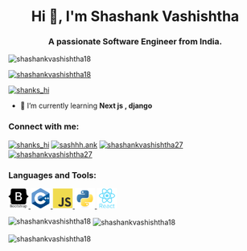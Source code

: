 <h1 align="center">Hi 👋, I'm Shashank Vashishtha</h1>
<h3 align="center">A passionate Software Engineer from India.</h3>

<p align="left"> <img src="https://komarev.com/ghpvc/?username=shashankvashishtha18&label=Profile%20views&color=0e75b6&style=flat" alt="shashankvashishtha18" /> </p>

<p align="left"> <a href="https://github.com/ryo-ma/github-profile-trophy"><img src="https://github-profile-trophy.vercel.app/?username=shashankvashishtha18" alt="shashankvashishtha18" /></a> </p>

<p align="left"> <a href="https://twitter.com/shanks_hi" target="blank"><img src="https://img.shields.io/twitter/follow/shanks_hi?logo=twitter&style=for-the-badge" alt="shanks_hi" /></a> </p>

- 🌱 I’m currently learning **Next js , django**

<h3 align="left">Connect with me:</h3>
<p align="left">
<a href="https://twitter.com/shanks_hi" target="blank"><img align="center" src="https://raw.githubusercontent.com/rahuldkjain/github-profile-readme-generator/master/src/images/icons/Social/twitter.svg" alt="shanks_hi" height="30" width="40" /></a>
<a href="https://instagram.com/sashhh.ank" target="blank"><img align="center" src="https://raw.githubusercontent.com/rahuldkjain/github-profile-readme-generator/master/src/images/icons/Social/instagram.svg" alt="sashhh.ank" height="30" width="40" /></a>
<a href="https://www.leetcode.com/shashankvashishtha27" target="blank"><img align="center" src="https://raw.githubusercontent.com/rahuldkjain/github-profile-readme-generator/master/src/images/icons/Social/leet-code.svg" alt="shashankvashishtha27" height="30" width="40" /></a>
<a href="https://auth.geeksforgeeks.org/user/shashankvashishtha27" target="blank"><img align="center" src="https://raw.githubusercontent.com/rahuldkjain/github-profile-readme-generator/master/src/images/icons/Social/geeks-for-geeks.svg" alt="shashankvashishtha27" height="30" width="40" /></a>
</p>

<h3 align="left">Languages and Tools:</h3>
<p align="left"> <a href="https://getbootstrap.com" target="_blank" rel="noreferrer"> <img src="https://raw.githubusercontent.com/devicons/devicon/master/icons/bootstrap/bootstrap-plain-wordmark.svg" alt="bootstrap" width="40" height="40"/> </a> <a href="https://www.w3schools.com/cpp/" target="_blank" rel="noreferrer"> <img src="https://raw.githubusercontent.com/devicons/devicon/master/icons/cplusplus/cplusplus-original.svg" alt="cplusplus" width="40" height="40"/> </a> <a href="https://developer.mozilla.org/en-US/docs/Web/JavaScript" target="_blank" rel="noreferrer"> <img src="https://raw.githubusercontent.com/devicons/devicon/master/icons/javascript/javascript-original.svg" alt="javascript" width="40" height="40"/> </a> <a href="https://www.python.org" target="_blank" rel="noreferrer"> <img src="https://raw.githubusercontent.com/devicons/devicon/master/icons/python/python-original.svg" alt="python" width="40" height="40"/> </a> <a href="https://reactjs.org/" target="_blank" rel="noreferrer"> <img src="https://raw.githubusercontent.com/devicons/devicon/master/icons/react/react-original-wordmark.svg" alt="react" width="40" height="40"/> </a> </p>

<p><img align="left" src="https://github-readme-stats.vercel.app/api/top-langs?username=shashankvashishtha18&show_icons=true&locale=en&layout=compact" alt="shashankvashishtha18" /></p>

<p>&nbsp;<img align="center" src="https://github-readme-stats.vercel.app/api?username=shashankvashishtha18&show_icons=true&locale=en" alt="shashankvashishtha18" /></p>

<p><img align="center" src="https://github-readme-streak-stats.herokuapp.com/?user=shashankvashishtha18&" alt="shashankvashishtha18" /></p>
